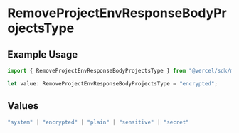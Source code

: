 # RemoveProjectEnvResponseBodyProjectsType

## Example Usage

```typescript
import { RemoveProjectEnvResponseBodyProjectsType } from "@vercel/sdk/models/operations/removeprojectenv.js";

let value: RemoveProjectEnvResponseBodyProjectsType = "encrypted";
```

## Values

```typescript
"system" | "encrypted" | "plain" | "sensitive" | "secret"
```
